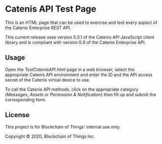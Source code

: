 # Catenis API Test Page

This is an HTML page that can be used to exercise and test every aspect of the Catenis Enterprise REST API.

This current release uses version 5.0.1 of the Catenis API JavaScript client library and is compliant with version 0.9
 of the Catenis Enterprise API.

## Usage

Open the *TestCatenisAPI.html* page in a web browser, select the appropriate Catenis API environment and enter the ID
 and the API access secret of the Catenis virtual device to use.
 
To call the Catenis API methods, click on the appropriate category (*Messages*, *Assets* or *Permission & Notification*)
 then fill up and submit the corresponding form.
 
## License

This project is for Blockchain of Things' internal use only.

Copyright © 2020, Blockchain of Things Inc.